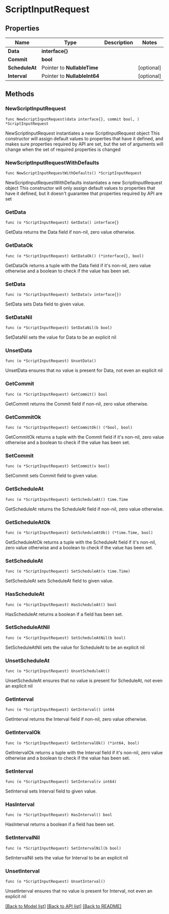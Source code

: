 # ScriptInputRequest

## Properties

Name | Type | Description | Notes
------------ | ------------- | ------------- | -------------
**Data** | **interface{}** |  | 
**Commit** | **bool** |  | 
**ScheduleAt** | Pointer to **NullableTime** |  | [optional] 
**Interval** | Pointer to **NullableInt64** |  | [optional] 

## Methods

### NewScriptInputRequest

`func NewScriptInputRequest(data interface{}, commit bool, ) *ScriptInputRequest`

NewScriptInputRequest instantiates a new ScriptInputRequest object
This constructor will assign default values to properties that have it defined,
and makes sure properties required by API are set, but the set of arguments
will change when the set of required properties is changed

### NewScriptInputRequestWithDefaults

`func NewScriptInputRequestWithDefaults() *ScriptInputRequest`

NewScriptInputRequestWithDefaults instantiates a new ScriptInputRequest object
This constructor will only assign default values to properties that have it defined,
but it doesn't guarantee that properties required by API are set

### GetData

`func (o *ScriptInputRequest) GetData() interface{}`

GetData returns the Data field if non-nil, zero value otherwise.

### GetDataOk

`func (o *ScriptInputRequest) GetDataOk() (*interface{}, bool)`

GetDataOk returns a tuple with the Data field if it's non-nil, zero value otherwise
and a boolean to check if the value has been set.

### SetData

`func (o *ScriptInputRequest) SetData(v interface{})`

SetData sets Data field to given value.


### SetDataNil

`func (o *ScriptInputRequest) SetDataNil(b bool)`

 SetDataNil sets the value for Data to be an explicit nil

### UnsetData
`func (o *ScriptInputRequest) UnsetData()`

UnsetData ensures that no value is present for Data, not even an explicit nil
### GetCommit

`func (o *ScriptInputRequest) GetCommit() bool`

GetCommit returns the Commit field if non-nil, zero value otherwise.

### GetCommitOk

`func (o *ScriptInputRequest) GetCommitOk() (*bool, bool)`

GetCommitOk returns a tuple with the Commit field if it's non-nil, zero value otherwise
and a boolean to check if the value has been set.

### SetCommit

`func (o *ScriptInputRequest) SetCommit(v bool)`

SetCommit sets Commit field to given value.


### GetScheduleAt

`func (o *ScriptInputRequest) GetScheduleAt() time.Time`

GetScheduleAt returns the ScheduleAt field if non-nil, zero value otherwise.

### GetScheduleAtOk

`func (o *ScriptInputRequest) GetScheduleAtOk() (*time.Time, bool)`

GetScheduleAtOk returns a tuple with the ScheduleAt field if it's non-nil, zero value otherwise
and a boolean to check if the value has been set.

### SetScheduleAt

`func (o *ScriptInputRequest) SetScheduleAt(v time.Time)`

SetScheduleAt sets ScheduleAt field to given value.

### HasScheduleAt

`func (o *ScriptInputRequest) HasScheduleAt() bool`

HasScheduleAt returns a boolean if a field has been set.

### SetScheduleAtNil

`func (o *ScriptInputRequest) SetScheduleAtNil(b bool)`

 SetScheduleAtNil sets the value for ScheduleAt to be an explicit nil

### UnsetScheduleAt
`func (o *ScriptInputRequest) UnsetScheduleAt()`

UnsetScheduleAt ensures that no value is present for ScheduleAt, not even an explicit nil
### GetInterval

`func (o *ScriptInputRequest) GetInterval() int64`

GetInterval returns the Interval field if non-nil, zero value otherwise.

### GetIntervalOk

`func (o *ScriptInputRequest) GetIntervalOk() (*int64, bool)`

GetIntervalOk returns a tuple with the Interval field if it's non-nil, zero value otherwise
and a boolean to check if the value has been set.

### SetInterval

`func (o *ScriptInputRequest) SetInterval(v int64)`

SetInterval sets Interval field to given value.

### HasInterval

`func (o *ScriptInputRequest) HasInterval() bool`

HasInterval returns a boolean if a field has been set.

### SetIntervalNil

`func (o *ScriptInputRequest) SetIntervalNil(b bool)`

 SetIntervalNil sets the value for Interval to be an explicit nil

### UnsetInterval
`func (o *ScriptInputRequest) UnsetInterval()`

UnsetInterval ensures that no value is present for Interval, not even an explicit nil

[[Back to Model list]](../README.md#documentation-for-models) [[Back to API list]](../README.md#documentation-for-api-endpoints) [[Back to README]](../README.md)


